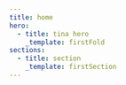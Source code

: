 ```yaml
---
title: home
hero:
  - title: tina hero
    _template: firstFold
sections:
  - title: section
    _template: firstSection
---
```

